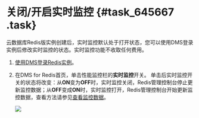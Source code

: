 # 关闭/开启实时监控 {#task_645667 .task}

云数据库Redis版实例创建后，实时监控默认处于打开状态，您可以使用DMS登录实例后修改实时监控的状态。实时监控功能不收取任何费用。

1.  [使用DMS登录Redis实例](../../../../cn.zh-CN/快速入门/步骤3：连接实例/DMS登录云数据库.md#)。
2.  在DMS for Redis首页，单击性能监控栏的**实时监控**开关。 单击后实时监控开关的状态将改变：从**ON**变为**OFF**时，实时监控关闭，Redis管理控制台停止更新监控数据；从**OFF**变成**ON**时，实时监控打开，Redis管理控制台开始更新监控数据，查看方法请参见[查看监控数据](cn.zh-CN/用户指南/性能监控/查看监控数据.md#)。

    ![](http://static-aliyun-doc.oss-cn-hangzhou.aliyuncs.com/assets/img/519483/156093744049458_zh-CN.png)


